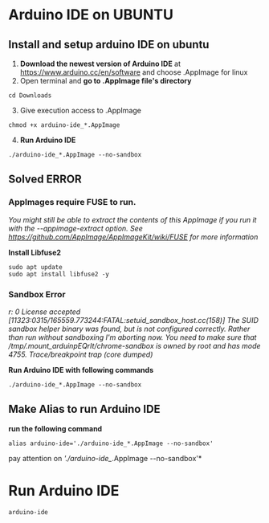 # Arduino IDE on UBUNTU
## Install and setup arduino IDE on ubuntu

1. __Download the newest version of Arduino IDE__ at https://www.arduino.cc/en/software and choose .AppImage for linux
2. Open terminal and __go to .AppImage file's directory__
```
cd Downloads
```
3. Give execution access to .AppImage
```
chmod +x arduino-ide_*.AppImage
```
4. __Run Arduino IDE__
```
./arduino-ide_*.AppImage --no-sandbox
```

## Solved ERROR
### AppImages require FUSE to run. 
*You might still be able to extract the contents of this AppImage 
if you run it with the --appimage-extract option. 
See https://github.com/AppImage/AppImageKit/wiki/FUSE 
for more information*

__Install Libfuse2__
```
sudo apt update
sudo apt install libfuse2 -y
```
### Sandbox Error
*r: 0
License accepted
[11323:0315/165559.773244:FATAL:setuid_sandbox_host.cc(158)] The SUID sandbox helper binary was found, but is not configured correctly. Rather than run without sandboxing I'm aborting now. You need to make sure that /tmp/.mount_arduinpEQrIt/chrome-sandbox is owned by root and has mode 4755.
Trace/breakpoint trap (core dumped)*

__Run Arduino IDE with following commands__
```
./arduino-ide_*.AppImage --no-sandbox
```

## Make Alias to run Arduino IDE
__run the following command__
```
alias arduino-ide='./arduino-ide_*.AppImage --no-sandbox'
```
pay attention on *'./arduino-ide_*.AppImage --no-sandbox'*

# Run Arduino IDE
```
arduino-ide
```


